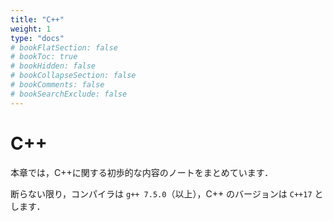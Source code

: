 ```yaml
---
title: "C++"
weight: 1
type: "docs"
# bookFlatSection: false
# bookToc: true
# bookHidden: false
# bookCollapseSection: false
# bookComments: false
# bookSearchExclude: false
---
```


# C++

本章では，C++に関する初歩的な内容のノートをまとめています．

断らない限り，コンパイラは `g++ 7.5.0`（以上），C++ のバージョンは `C++17` とします．
